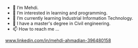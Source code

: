 - 👋 I’m Mehdi.
- 👀 I’m interested in learning and programming.
- 🌱 I’m currently learning Industrial Information Technology.
- 💞️ I have a master's degree in Civil engineering.
- 📫 How to reach me ...

www.linkedin.com/in/mehdi-ahmadian-396480158
<!---![ahmadian1](https://github.com/user-attachments/assets/e9c8f3e5-88df-4f68-9ede-34fc5ff9d0b7)

mehdi-designer/mehdi-designer is a ✨ special ✨ repository because its `README.md` (this file) appears on your GitHub profile.
You can click the Preview link to take a look at your changes.
--->
